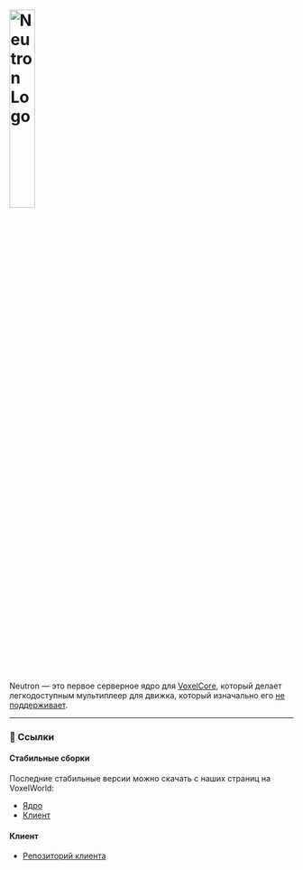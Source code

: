 
# <img src="https://github.com/Xertis/VoxelOnline-LuaServer/blob/main/banner.png?raw=true" width="30%" alt="Neutron Logo">

Neutron — это первое серверное ядро для [VoxelCore](https://github.com/MihailRis/VoxelEngine-Cpp), который делает легкодоступным мультиплеер для движка, который изначально его [не поддерживает](# "На момент написания README и версии движка 0.28").

---

### 🔗 Ссылки

#### Стабильные сборки
Последние стабильные версии можно скачать с наших страниц на VoxelWorld:
- [Ядро](https://voxelworld.ru/mods/120)
- [Клиент](https://voxelworld.ru/mods/119)

#### Клиент
- [Репозиторий клиента](https://github.com/GHOST3118/voxel-engine-multiplayer-client)
